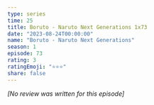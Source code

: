 ```yaml
---
type: series
time: 25
title: Boruto - Naruto Next Generations 1x73
date: "2023-08-24T00:00:00"
name: "Boruto - Naruto Next Generations"
season: 1
episode: 73
rating: 3
ratingEmoji: "⭐️⭐️⭐️"
share: false
---
```


_[No review was written for this episode]_
